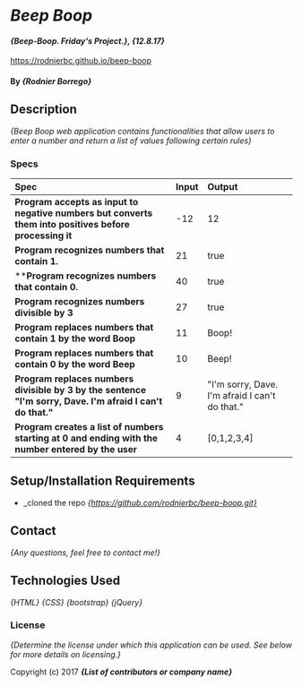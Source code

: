 # _Beep Boop_

#### _{Beep-Boop. Friday's Project.}, {12.8.17}_
https://rodnierbc.github.io/beep-boop
#### By _**{Rodnier Borrego}**_

## Description

_{Beep Boop web application contains functionalities that allow users to enter a number and return a list of values ​​following certain rules}_

### Specs
| Spec | Input | Output |
| :-------------------- | :------------------- | :------------------------ |
| **Program accepts as input to negative numbers but converts them into positives before processing it** | -12 | 12 |
| **Program recognizes numbers that contain 1.** | 21 | true|
| ****Program recognizes numbers that contain 0.** | 40 | true |
| **Program recognizes numbers divisible by 3** | 27 | true |
| **Program replaces numbers that contain 1 by the word Boop** | 11 | Boop! |
| **Program replaces numbers that contain 0 by the word Beep** | 10 | Beep! |
| **Program replaces numbers divisible by 3 by the sentence "I'm sorry, Dave. I'm afraid I can't do that."** | 9 | "I'm sorry, Dave. I'm afraid I can't do that." |
| **Program creates a list of numbers starting at 0 and ending with the number entered by the user** | 4 | [0,1,2,3,4] |



## Setup/Installation Requirements

* _cloned the repo
_{https://github.com/rodnierbc/beep-boop.git}_

## Contact  

_{Any questions, feel free to contact me!}_

## Technologies Used

_{HTML}_
_{CSS}_
_{bootstrap}_
_{jQuery}_

### License

*{Determine the license under which this application can be used.  See below for more details on licensing.}*

Copyright (c) 2017 **_{List of contributors or company name}_**
